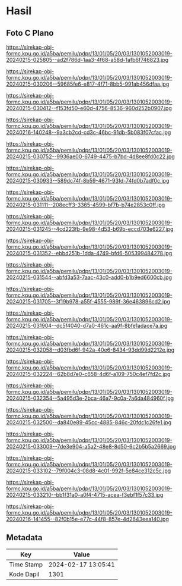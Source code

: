# Hasil

## Foto C Plano

https://sirekap-obj-formc.kpu.go.id/a5ba/pemilu/pdpr/13/01/05/20/03/1301052003019-20240215-025805--ad2f786d-1aa3-4f68-a58d-1afb6f746823.jpg

https://sirekap-obj-formc.kpu.go.id/a5ba/pemilu/pdpr/13/01/05/20/03/1301052003019-20240215-030206--59685fe6-e817-4f71-8bb5-991ab456dfaa.jpg

https://sirekap-obj-formc.kpu.go.id/a5ba/pemilu/pdpr/13/01/05/20/03/1301052003019-20240215-030412--f153fd50-e60d-4756-8536-960d252b0907.jpg

https://sirekap-obj-formc.kpu.go.id/a5ba/pemilu/pdpr/13/01/05/20/03/1301052003019-20240216-140248--9a3cb2cd-cd3c-46bc-91db-5b083f07cfac.jpg

https://sirekap-obj-formc.kpu.go.id/a5ba/pemilu/pdpr/13/01/05/20/03/1301052003019-20240215-030752--9936ae00-6749-4475-b7bd-4d8ee8fd0c22.jpg

https://sirekap-obj-formc.kpu.go.id/a5ba/pemilu/pdpr/13/01/05/20/03/1301052003019-20240215-030933--589dc74f-8b59-4671-93fd-74fd0b7adf0c.jpg

https://sirekap-obj-formc.kpu.go.id/a5ba/pemilu/pdpr/13/01/05/20/03/1301052003019-20240215-031111--208ecff3-3365-4599-bf7b-b74e2853c0ff.jpg

https://sirekap-obj-formc.kpu.go.id/a5ba/pemilu/pdpr/13/01/05/20/03/1301052003019-20240215-031245--4cd223fb-9e98-4d53-b69b-eccd703e6227.jpg

https://sirekap-obj-formc.kpu.go.id/a5ba/pemilu/pdpr/13/01/05/20/03/1301052003019-20240215-031352--ebbd251b-1dda-4749-bfd6-505399484278.jpg

https://sirekap-obj-formc.kpu.go.id/a5ba/pemilu/pdpr/13/01/05/20/03/1301052003019-20240215-031544--abfd3a53-7aac-43c0-add0-b1b9ed6600cb.jpg

https://sirekap-obj-formc.kpu.go.id/a5ba/pemilu/pdpr/13/01/05/20/03/1301052003019-20240215-031705--3f19b978-a55f-4555-989f-36e463896cd2.jpg

https://sirekap-obj-formc.kpu.go.id/a5ba/pemilu/pdpr/13/01/05/20/03/1301052003019-20240215-031904--dc5f4040-d7a0-461c-aa9f-8bfe1adace7a.jpg

https://sirekap-obj-formc.kpu.go.id/a5ba/pemilu/pdpr/13/01/05/20/03/1301052003019-20240215-032058--d03fbd6f-942a-40e6-8434-93dd99d2212e.jpg

https://sirekap-obj-formc.kpu.go.id/a5ba/pemilu/pdpr/13/01/05/20/03/1301052003019-20240215-032224--62b8d7e0-c658-4d6f-a109-750c4ef7fd2c.jpg

https://sirekap-obj-formc.kpu.go.id/a5ba/pemilu/pdpr/13/01/05/20/03/1301052003019-20240215-032354--5a495d3e-2bca-46a7-9c0a-7a6da484960f.jpg

https://sirekap-obj-formc.kpu.go.id/a5ba/pemilu/pdpr/13/01/05/20/03/1301052003019-20240215-032500--da840e89-45cc-4885-846c-20fdc1c26fe1.jpg

https://sirekap-obj-formc.kpu.go.id/a5ba/pemilu/pdpr/13/01/05/20/03/1301052003019-20240215-033009--7de3e904-a5a2-48e8-8d50-6c2b5b5a2669.jpg

https://sirekap-obj-formc.kpu.go.id/a5ba/pemilu/pdpr/13/01/05/20/03/1301052003019-20240215-033102--79f004c3-08d8-4c01-992f-5e84ce312c5c.jpg

https://sirekap-obj-formc.kpu.go.id/a5ba/pemilu/pdpr/13/01/05/20/03/1301052003019-20240215-033210--bb1f31a0-a0f4-4715-acea-f3ebf1f57c33.jpg

https://sirekap-obj-formc.kpu.go.id/a5ba/pemilu/pdpr/13/01/05/20/03/1301052003019-20240216-141455--82f0b15e-e77c-44f8-857e-4d2643eea140.jpg


## Metadata

| Key        | Value               |
| ---------- | ------------------- |
| Time Stamp | 2024-02-17 13:05:41 |
| Kode Dapil | 1301                |



